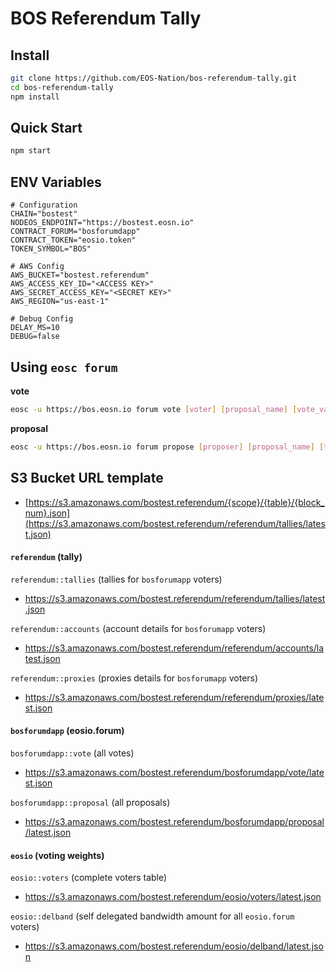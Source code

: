 # BOS Referendum Tally

## Install

```bash
git clone https://github.com/EOS-Nation/bos-referendum-tally.git
cd bos-referendum-tally
npm install
```

## Quick Start

```bash
npm start
```

## ENV Variables

```env
# Configuration
CHAIN="bostest"
NODEOS_ENDPOINT="https://bostest.eosn.io"
CONTRACT_FORUM="bosforumdapp"
CONTRACT_TOKEN="eosio.token"
TOKEN_SYMBOL="BOS"

# AWS Config
AWS_BUCKET="bostest.referendum"
AWS_ACCESS_KEY_ID="<ACCESS KEY>"
AWS_SECRET_ACCESS_KEY="<SECRET KEY>"
AWS_REGION="us-east-1"

# Debug Config
DELAY_MS=10
DEBUG=false
```

## Using `eosc forum`

**vote**

```bash
eosc -u https://bos.eosn.io forum vote [voter] [proposal_name] [vote_value] --target-contract bosforumdapp
```

**proposal**

```bash
eosc -u https://bos.eosn.io forum propose [proposer] [proposal_name] [title] [proposal_expiration_date] --target-contract bosforumdapp
```

## S3 Bucket URL template

- [https://s3.amazonaws.com/bostest.referendum/{scope}/{table}/{block_num}.json](https://s3.amazonaws.com/bostest.referendum/referendum/tallies/latest.json)

#### `referendum` (tally)

`referendum::tallies` (tallies for `bosforumapp` voters)

- https://s3.amazonaws.com/bostest.referendum/referendum/tallies/latest.json

`referendum::accounts` (account details for `bosforumapp` voters)

- https://s3.amazonaws.com/bostest.referendum/referendum/accounts/latest.json

`referendum::proxies` (proxies details for `bosforumapp` voters)

- https://s3.amazonaws.com/bostest.referendum/referendum/proxies/latest.json

#### `bosforumdapp` (eosio.forum)

`bosforumdapp::vote` (all votes)

- https://s3.amazonaws.com/bostest.referendum/bosforumdapp/vote/latest.json

`bosforumdapp::proposal` (all proposals)

- https://s3.amazonaws.com/bostest.referendum/bosforumdapp/proposal/latest.json

#### `eosio` (voting weights)

`eosio::voters` (complete voters table)

- https://s3.amazonaws.com/bostest.referendum/eosio/voters/latest.json

`eosio::delband` (self delegated bandwidth amount for all `eosio.forum` voters)

- https://s3.amazonaws.com/bostest.referendum/eosio/delband/latest.json
